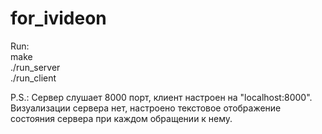 # for_ivideon

Run:   
  make   
  ./run_server    
  ./run_client    
  
P.S.: Сервер слушает 8000 порт, клиент настроен на "localhost:8000".   
Визуализации сервера нет, настроено текстовое отображение состояния сервера при каждом обращении к нему.
